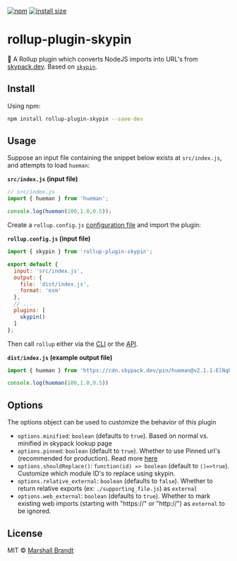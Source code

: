 [![npm](https://badgen.now.sh/npm/v/rollup-plugin-skypin)](https://npmjs.org/package/rollup-plugin-skypin)
[![install size](https://badgen.net/packagephobia/install/rollup-plugin-skypin)](https://packagephobia.com/result?p=rollup-plugin-skypin)

# rollup-plugin-skypin

🍣  A Rollup plugin which converts NodeJS imports into URL's from [skypack.dev](https://skypack.dev). Based on [`skypin`](https://github.com/marshallcb/skypin).

## Install

Using npm:

```sh
npm install rollup-plugin-skypin --save-dev
```
## Usage

Suppose an input file containing the snippet below exists at `src/index.js`, and attempts to load `hueman`:

**`src/index.js` (input file)**
```js
// src/index.js
import { hueman } from 'hueman';

console.log(hueman(100,1.0,0.5));
```

Create a `rollup.config.js` [configuration file](https://www.rollupjs.org/guide/en/#configuration-files) and import the plugin:

**`rollup.config.js` (input file)**
```js
import { skypin } from 'rollup-plugin-skypin';

export default {
  input: 'src/index.js',
  output: {
    file: 'dist/index.js',
    format: 'esm'
  },
  // ...
  plugins: [
    skypin()
  ]
};
```

Then call `rollup` either via the [CLI](https://www.rollupjs.org/guide/en/#command-line-reference) or the [API](https://www.rollupjs.org/guide/en/#javascript-api).

**`dist/index.js` (example output file)**
```js
import { hueman } from 'https://cdn.skypack.dev/pin/hueman@v2.1.1-ElNqhC8YFxLlgRtjjL9o/min/hueman.js';

console.log(hueman(100,1.0,0.5))
```

## Options

The options object can be used to customize the behavior of this plugin

- `options.minified`: `boolean` (defaults to `true`). Based on normal vs. minified in skypack lookup page 
- `options.pinned`: `boolean` (default to `true`). Whether to use Pinned url's (recommended for production). Read more [here](https://docs.skypack.dev/skypack-cdn/api-reference/pinned-urls-optimized)
- `options.shouldReplace()`: `function(id) => boolean` (default to `()=>true`). Customize which module ID's to replace using skypin. 
- `options.relative_external`: `boolean` (defaults to `false`). Whether to return relative exports (ex: `./supporting_file.js`) as `external`
- `options.web_external`: `boolean` (defaults to `true`). Whether to mark existing web imports (starting with "https://" or "http://") as `external` to be ignored.

## License

MIT © [Marshall Brandt](https://m4r.sh)
